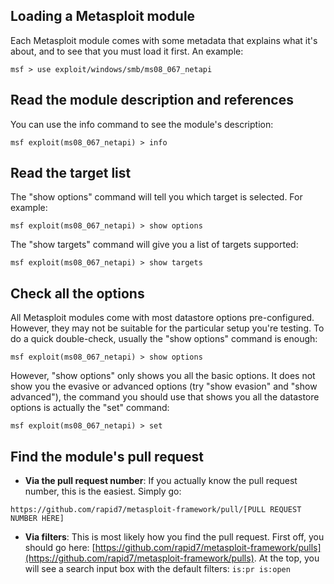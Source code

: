 ## Loading a Metasploit module
Each Metasploit module comes with some metadata that explains what it's about, and to see that you must load it first. An example:
```msf
msf > use exploit/windows/smb/ms08_067_netapi
```

## Read the module description and references
You can use the info command to see the module's description:
```msf
msf exploit(ms08_067_netapi) > info
```

## Read the target list
The "show options" command will tell you which target is selected. For example:
```msf
msf exploit(ms08_067_netapi) > show options
```

The "show targets" command will give you a list of targets supported:
```msf
msf exploit(ms08_067_netapi) > show targets
```

## Check all the options
All Metasploit modules come with most datastore options pre-configured. However, they may not be suitable for the particular setup you're testing. To do a quick double-check, usually the "show options" command is enough:
```msf
msf exploit(ms08_067_netapi) > show options
```

However, "show options" only shows you all the basic options. It does not show you the evasive or advanced options (try "show evasion" and "show advanced"), the command you should use that shows you all the datastore options is actually the "set" command:
```msf
msf exploit(ms08_067_netapi) > set
```

## Find the module's pull request
* **Via the pull request number**: If you actually know the pull request number, this is the easiest. Simply go:
```
https://github.com/rapid7/metasploit-framework/pull/[PULL REQUEST NUMBER HERE]
```

* **Via filters**: This is most likely how you find the pull request. First off, you should go here: [https://github.com/rapid7/metasploit-framework/pulls](https://github.com/rapid7/metasploit-framework/pulls). At the top, you will see a search input box with the default filters:
```is:pr is:open```

